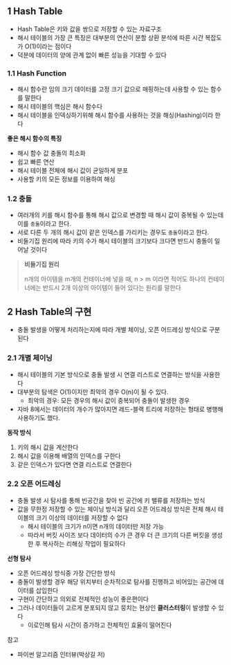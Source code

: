 ## 1 Hash Table

* Hash Table은 키와 값을 쌍으로 저장할 수 있는 자료구조
* 해시 테이블의 가장 큰 특징은 대부분의 연산이 분할 상환 분석에 따른 시간 복잡도가 O(1)이라는 점이다
* 덕분에 데이터의 양에 관계 없이 빠른 성능을 기대할 수 있다



### 1.1 Hash Function

* 해시 함수란 임의 크기 데이터를 고정 크기 값으로 매핑하는데 사용할 수 있는 함수를 말한다
* 해시 테이블의 핵심은 해시 함수다
* 해시 테이블을 인덱싱하기위해 해시 함수를 사용하는 것을 해싱(Hashing)이라 한다



**좋은 해시 함수의 특징**

* 해시 함수 값 충돌의 최소화
* 쉽고 빠른 연산
* 해시 테이블 전체에 해시 값이 균일하게 분포
* 사용할 키의 모든 정보를 이용하여 해싱



### 1.2 충돌

* 여러개의 키를 해시 함수를 통해 해시 값으로 변경할 때 해시 값이 중복될 수 있는데 이를 `충돌`이라고 한다.
* 서로 다른 두 개의 해시 값이 같은 인덱스를 가리키는 경우도 `충돌`이라고 한다.
* 비둘기집 원리에 따라 키의 수가 해시 테이블의 크기보다 크다면 반드시 충돌이 일어날 것이다



> **비둘기집 원리**
>
> n개의 아이템을 m개의 컨테이너에 넣을 때, n > m 이라면 적어도 하나의 컨테이너에는 반드시 2개 이상의 아이템이 들어 있다는 원리를 말한다



## 2 Hash Table의 구현

* 충돌 발생을 어떻게 처리하는지에 따라 개별 체이닝, 오픈 어드레싱 방식으로 구분된다



### 2.1 개별 체이닝

* 해시 테이블의 기본 방식으로 충돌 발생 시 연결 리스트로 연결하는 방식을 사용한다
* 대부분의 탐색은 O(1)이지만 최악의 경우 O(n)이 될 수 있다.
  * 최악의 경우: 모든 경우의 해시 값이 중복되어 충돌이 발생한 경우
* 자바 8에서는 데이터의 개수가 많아지면 레드-블랙 트리에 저장하는 형태로 병행해 사용하기도 했다.



**동작 방식**

1. 키의 해시 값을 계산한다
2. 해시 값을 이용해 배열의 인덱스를 구한다
3. 같은 인덱스가 있다면 연결 리스트로 연결한다



### 2.2 오픈 어드레싱

* 충돌 발생 시 탐사를 통해 빈공간을 찾아 빈 공간에 키 밸류를 저장하는 방식
* 값을 무한정 저장할 수 있는 체이닝 방식과 달리 오픈 어드레싱 방식은 전체 해시 테이블의 크기 이상의 데이터를 저장할 수 없다
  * 해시 테이블의 크기가 n이면 n개의 데이터만 저장 가능
  * 따라서 버킷 사이즈 보다 데이터의 수가 큰 경우 더 큰 크기의 다른 버킷을 생성한 후 복사하는 리해싱 작업이 필요하다



**선형 탐사**

* 오픈 어드레싱 방식중 가장 간단한 방식
* 충돌이 발생할 경우 해당 위치부터 순차적으로 탐사를 진행하고 비어있는 공간에 데이터를 삽입한다
* 구현이 간단하고 의외로 전체적인 성능이 좋은편이다
* 그러나 데이터들이 고르게 분포되지 않고 뭉치는 현상인 **클러스터링**이 발생할 수 있다
  * 이로인해 탐사 시간이 증가하고 전체적인 효율이 떨어진다

참고

* 파이썬 알고리즘 인터뷰(박상길 저)